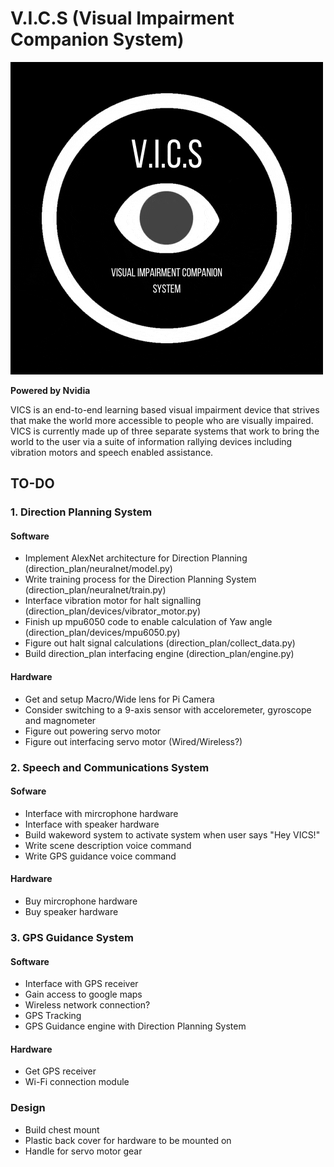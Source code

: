 # V.I.C.S (Visual Impairment Companion System)
![VICS LOGO](vics_logo.gif)
 
**Powered by Nvidia**

VICS is an end-to-end learning based visual impairment device that strives that make the world more accessible to people who are visually impaired. VICS is currently made up of three separate systems that work to bring the world to the user via a suite of information rallying devices including vibration motors and speech enabled assistance.

## TO-DO 

### 1. Direction Planning System

#### Software 

- Implement AlexNet architecture for Direction Planning (direction_plan/neuralnet/model.py) 
- Write training process for the Direction Planning System (direction_plan/neuralnet/train.py)
- Interface vibration motor for halt signalling (direction_plan/devices/vibrator_motor.py)
- Finish up mpu6050 code to enable calculation of Yaw angle (direction_plan/devices/mpu6050.py)
- Figure out halt signal calculations (direction_plan/collect_data.py)
- Build direction_plan interfacing engine (direction_plan/engine.py)

#### Hardware

- Get and setup Macro/Wide lens for Pi Camera
- Consider switching to a 9-axis sensor with acceloremeter, gyroscope and magnometer
- Figure out powering servo motor
- Figure out interfacing servo motor (Wired/Wireless?)

### 2. Speech and Communications System

#### Sofware

- Interface with mircrophone hardware
- Interface with speaker hardware
- Build wakeword system to activate system when user says "Hey VICS!"
- Write scene description voice command
- Write GPS guidance voice command

#### Hardware

- Buy mircrophone hardware
- Buy speaker hardware

### 3. GPS Guidance System

#### Software

- Interface with GPS receiver
- Gain access to google maps
- Wireless network connection?
- GPS Tracking
- GPS Guidance engine with Direction Planning System

#### Hardware

- Get GPS receiver
- Wi-Fi connection module

### Design

- Build chest mount
- Plastic back cover for hardware to be mounted on
- Handle for servo motor gear 
